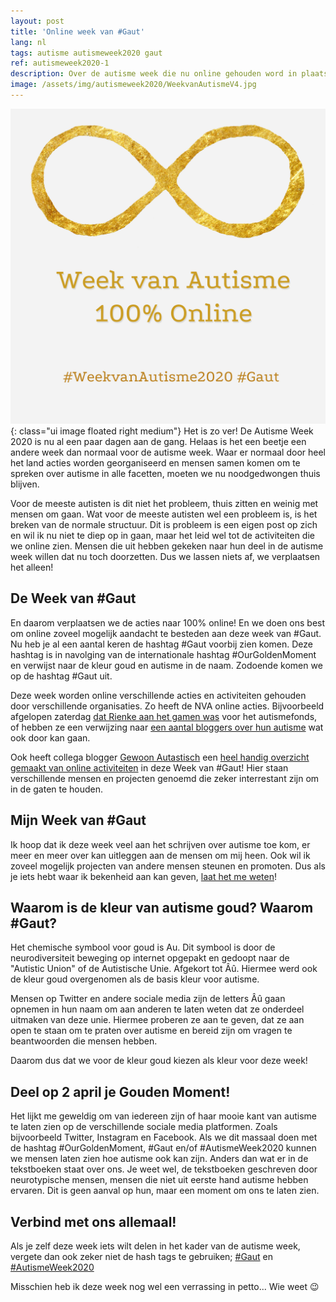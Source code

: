 ```yaml
---
layout: post
title: 'Online week van #Gaut'
lang: nl
tags: autisme autismeweek2020 gaut
ref: autismeweek2020-1
description: Over de autisme week die nu online gehouden word in plaats van door het land.
image: /assets/img/autismeweek2020/WeekvanAutismeV4.jpg
---
```

![De Autisme Week 2020 is 100% online!](/assets/img/autismeweek2020/WeekvanAutismeV4.jpg){: class="ui image floated right medium"}
Het is zo ver! De Autisme Week 2020 is nu al een paar dagen aan de gang. Helaas is het een beetje een andere week dan normaal voor de autisme week. Waar er normaal door heel het land acties worden georganiseerd en mensen samen komen om te spreken over autisme in alle facetten, moeten we nu noodgedwongen thuis blijven.

Voor de meeste autisten is dit niet het probleem, thuis zitten en weinig met mensen om gaan. Wat voor de meeste autisten wel een probleem is, is het breken van de normale structuur. Dit is probleem is een eigen post op zich en wil ik nu niet te diep op in gaan, maar het leid wel tot de activiteiten die we online zien. Mensen die uit hebben gekeken naar hun deel in de autisme week willen dat nu toch doorzetten. Dus we lassen niets af, we verplaatsen het alleen!

## De Week van \#Gaut
En daarom verplaatsen we de acties naar 100% online! En we doen ons best om online zoveel mogelijk aandacht te besteden aan deze week van #Gaut. Nu heb je al een aantal keren de hashtag #Gaut voorbij zien komen. Deze hashtag is in navolging van de internationale hashtag #OurGoldenMoment en verwijst naar de kleur goud en autisme in de naam. Zodoende komen we op de hashtag #Gaut uit.

Deze week worden online verschillende acties en activiteiten gehouden door verschillende organisaties. Zo heeft de NVA online acties. Bijvoorbeeld afgelopen zaterdag [dat Rienke aan het gamen was](https://www.autisme.nl/2020/03/27/rienke-houdt-gamemarathon-voor-autismefonds/) voor het autismefonds, of hebben ze een verwijzing naar [een aantal bloggers over hun autisme](https://www.autisme.nl/2020/03/27/volwassenen-met-autisme-bloggen-samen/) wat ook door kan gaan.

Ook heeft collega blogger [Gewoon Autastisch](https://gewoonautastisch.nl/) een [heel handig overzicht gemaakt van online activiteiten](https://gewoonautastisch.nl/week-van-autisme-deelnemersoverzicht/) in deze Week van #Gaut! Hier staan verschillende mensen en projecten genoemd die zeker interrestant zijn om in de gaten te houden.

## Mijn Week van \#Gaut
Ik hoop dat ik deze week veel aan het schrijven over autisme toe kom, er meer en meer over kan uitleggen aan de mensen om mij heen. Ook wil ik zoveel mogelijk projecten van andere mensen steunen en promoten. Dus als je iets hebt waar ik bekenheid aan kan geven, [laat het me weten](/contact-opnemen.html)!

## Waarom is de kleur van autisme goud? Waarom \#Gaut?
Het chemische symbool voor goud is Au. Dit symbool is door de neurodiversiteit beweging op internet opgepakt en gedoopt naar de "Autistic Union" of de Autistische Unie. Afgekort tot Âû. Hiermee werd ook de kleur goud overgenomen als de basis kleur voor autisme.

Mensen op Twitter en andere sociale media zijn de letters Âû gaan opnemen in hun naam om aan anderen te laten weten dat ze onderdeel uitmaken van deze unie. Hiermee proberen ze aan te geven, dat ze aan open te staan om te praten over autisme en bereid zijn om vragen te beantwoorden die mensen hebben.

Daarom dus dat we voor de kleur goud kiezen als kleur voor deze week!

## Deel op 2 april je Gouden Moment!
Het lijkt me geweldig om van iedereen zijn of haar mooie kant van autisme te laten zien op de verschillende sociale media platformen. Zoals bijvoorbeeld Twitter, Instagram en Facebook. Als we dit massaal doen met de hashtag #OurGoldenMoment, #Gaut en/of #AutismeWeek2020 kunnen we mensen laten zien hoe autisme ook kan zijn. Anders dan wat er in de tekstboeken staat over ons. Je weet wel, de tekstboeken geschreven door neurotypische mensen, mensen die niet uit eerste hand autisme hebben ervaren. Dit is geen aanval op hun, maar een moment om ons te laten zien.

## Verbind met ons allemaal!
Als je zelf deze week iets wilt delen in het kader van de autisme week, vergete dan ook zeker niet de hash tags te gebruiken; [#Gaut](https://twitter.com/search?q=%23gaut) en [#AutismeWeek2020](https://twitter.com/search?q=%23autismeweek2020)

Misschien heb ik deze week nog wel een verrassing in petto... Wie weet :wink:
